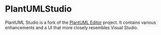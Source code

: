 PlantUMLStudio
==============

PlantUML Studio is a fork of the [PlantUML Editor](http://code.google.com/p/plantumleditor/) project. It contains various enhancements and a UI that more closely resembles Visual Studio.
